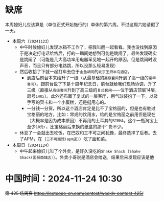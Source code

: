 
# 缺席

本周媳妇儿应该算是（单位正式开始施行的）单休的第六周。不过这周六她请假了一天。

- 本周六（`20241123`） 
  * 中午时候媳妇儿发现冰箱不工作了，把我叫醒一起看看。我也没找到原因于是决定打电话给售后，打的一瞬间她想到可能是跳闸了。最终发现确实是跳闸了（可能是几大高功率用电器罕见地一起开的原因。但是跳闸时没声音，而且只有部分电路跳，所以没那么轻易发现）
  * 然后收拾了下就一起打车去位于`金鱼胡同`的`北京王府半岛酒店`。
    + 到店后前台本来给升了一级（从最基础的`高级套间`升到了高一级的`豪华套间`）。跟前台说了下是十周年纪念日，前台就给我们现场协调，升了三级（直接从`高级套间`升到了高三级的`复式套间`——位于酒店顶层14层，房号`1405`）。此外还布置了复式的一层客厅，用气球装扮了一下，以及手写的贺卡和一个小蛋糕，还是挺用心的。
    + 一分钱一分货，所以这个酒店肯定是比不了宝格丽的，但是也有胜过宝格丽的地方，比如：常规的饮用水，给的是宝格丽之前用但是现在（大概率是因为成本原因）不再用的土耳其的`SIRMA`。这个一瓶淘宝上至少`10元+`，比宝格丽后来换的纸盒的那个``贵不少。
  * 休息了一会就出去吃饭，在巴奴和三不可之间犹豫，最终选择了后者。去了APM，在（`三不可面馆(apm店)`）吃了面和菜。
- 本周日（`20241124`） 
  * 中午起来媳妇儿叫了个外卖，是好久没吃的`Shake Shack`（`Shake Shack(国贸商城店)`）。外卖小哥说是酒店会给送，结果后来发现应该是他

# 中国时间：2024-11-24 10:30

~~第 425 场周赛 https://leetcode-cn.com/contest/weekly-contest-425/~~
